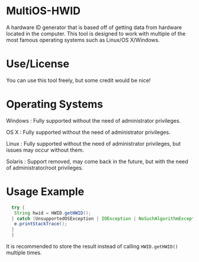 # MultiOS-HWID
A hardware ID generator that is based off of getting data from hardware located in the computer. This tool is designed to work with multiple of the most famous operating systems such as Linux/OS X/Windows.

# Use/License
You can use this tool freely, but some credit would be nice!

# Operating Systems 
Windows : Fully supported without the need of administrator privileges.

OS X : Fully supported without the need of administrator privileges.

Linux : Fully supported without the need of administrator privileges, but issues may occur without them.

Solaris : Support removed, may come back in the future, but with the need of administrator/root privileges.

# Usage Example
```java
  try {
   String hwid = HWID.getHWID();
  } catch (UnsupportedOSException | IOException | NoSuchAlgorithmException e) {
   e.printStackTrace();
  }
  }
```

It is recommended to store the result instead of calling ```HWID.getHWID()``` multiple times.
